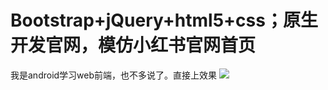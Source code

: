 # Bootstrap+jQuery+html5+css；原生开发官网，模仿小红书官网首页
我是android学习web前端，也不多说了。直接上效果
![](https://github.com/lihangleo2/official_web_copy_redbook/blob/main/redbook.gif)

